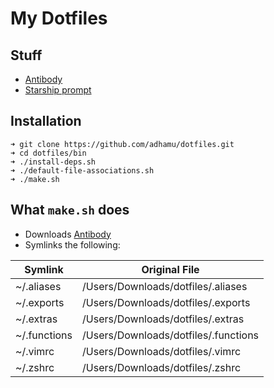 # My Dotfiles

## Stuff

- [Antibody](https://getantibody.github.io)
- [Starship prompt](https://starship.rs)

## Installation

```
➜ git clone https://github.com/adhamu/dotfiles.git
➜ cd dotfiles/bin
➜ ./install-deps.sh
➜ ./default-file-associations.sh
➜ ./make.sh
```

## What `make.sh` does

- Downloads [Antibody](https://getantibody.github.io)
- Symlinks the following:

| Symlink      | Original File                        |
| ------------ | ------------------------------------ |
| ~/.aliases   | /Users/Downloads/dotfiles/.aliases   |
| ~/.exports   | /Users/Downloads/dotfiles/.exports   |
| ~/.extras    | /Users/Downloads/dotfiles/.extras    |
| ~/.functions | /Users/Downloads/dotfiles/.functions |
| ~/.vimrc     | /Users/Downloads/dotfiles/.vimrc     |
| ~/.zshrc     | /Users/Downloads/dotfiles/.zshrc     |

